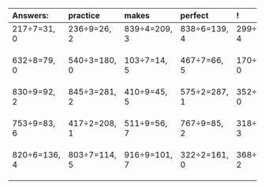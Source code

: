 | Answers: | practice | makes | perfect | ! |
| :--- | :--- | :--- | :--- | :--- |
| 217÷7=31, 0 | 236÷9=26, 2 | 839÷4=209, 3 | 838÷6=139, 4 | 299÷5=59, 4 | 
|   |   |   |   |   | 
|   |   |   |   |   | 
|   |   |   |   |   | 
| 632÷8=79, 0 | 540÷3=180, 0 | 103÷7=14, 5 | 467÷7=66, 5 | 170÷5=34, 0 | 
|   |   |   |   |   | 
|   |   |   |   |   | 
|   |   |   |   |   | 
| 830÷9=92, 2 | 845÷3=281, 2 | 410÷9=45, 5 | 575÷2=287, 1 | 352÷2=176, 0 | 
|   |   |   |   |   | 
|   |   |   |   |   | 
|   |   |   |   |   | 
| 753÷9=83, 6 | 417÷2=208, 1 | 511÷9=56, 7 | 767÷9=85, 2 | 318÷9=35, 3 | 
|   |   |   |   |   | 
|   |   |   |   |   | 
|   |   |   |   |   | 
| 820÷6=136, 4 | 803÷7=114, 5 | 916÷9=101, 7 | 322÷2=161, 0 | 368÷6=61, 2 | 
|   |   |   |   |   | 
|   |   |   |   |   | 
|   |   |   |   |   | 

